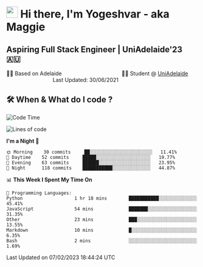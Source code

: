 <h1><img src="https://emojis.slackmojis.com/emojis/images/1531849430/4246/blob-sunglasses.gif?1531849430" width="30"/> Hi there, I'm Yogeshvar - aka Maggie</h1>

## Aspiring Full Stack Engineer | UniAdelaide'23 🇦🇺  
🏂🏻  Based on Adelaide &nbsp;&nbsp;&nbsp;&nbsp;&nbsp;&nbsp;&nbsp;&nbsp;&nbsp;&nbsp;&nbsp;&nbsp;&nbsp;&nbsp;&nbsp;&nbsp;&nbsp;&nbsp;&nbsp;&nbsp;&nbsp;&nbsp;&nbsp;&nbsp;&nbsp;&nbsp;&nbsp;&nbsp;&nbsp;&nbsp;&nbsp;&nbsp;&nbsp;&nbsp;&nbsp;&nbsp;&nbsp;&nbsp;&nbsp;👨‍💻 Student @ [UniAdelaide](https://www.adelaide.edu.au)   &nbsp;&nbsp;&nbsp;&nbsp;&nbsp;&nbsp;&nbsp;&nbsp;&nbsp;&nbsp;&nbsp;&nbsp;&nbsp;&nbsp;&nbsp;&nbsp;&nbsp;&nbsp;&nbsp;&nbsp;&nbsp;&nbsp;&nbsp;&nbsp;&nbsp;&nbsp;&nbsp;&nbsp;&nbsp;&nbsp;&nbsp;Last Updated: 30/06/2021

## 🛠 When & What do I code ?  

<!--START_SECTION:waka-->
![Code Time](http://img.shields.io/badge/Code%20Time-1%2C923%20hrs%2024%20mins-blue)

![Lines of code](https://img.shields.io/badge/From%20Hello%20World%20I%27ve%20Written-2%20Million%20lines%20of%20code-blue)

**I'm a Night 🦉** 

```text
🌞 Morning    30 commits     ██░░░░░░░░░░░░░░░░░░░░░░░   11.41% 
🌆 Daytime    52 commits     █████░░░░░░░░░░░░░░░░░░░░   19.77% 
🌃 Evening    63 commits     ██████░░░░░░░░░░░░░░░░░░░   23.95% 
🌙 Night      118 commits    ███████████░░░░░░░░░░░░░░   44.87%

```


📊 **This Week I Spent My Time On** 

```text
💬 Programming Languages: 
Python                   1 hr 18 mins        ███████████░░░░░░░░░░░░░░   45.41% 
JavaScript               54 mins             ███████░░░░░░░░░░░░░░░░░░   31.35% 
Other                    23 mins             ███░░░░░░░░░░░░░░░░░░░░░░   13.55% 
Markdown                 10 mins             █░░░░░░░░░░░░░░░░░░░░░░░░   6.35% 
Bash                     2 mins              ░░░░░░░░░░░░░░░░░░░░░░░░░   1.69%

```


 Last Updated on 07/02/2023 18:44:24 UTC
<!--END_SECTION:waka-->
